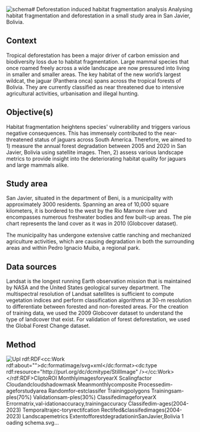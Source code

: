 ![schema](https://github.com/sinojsingam/habitat_fragmentation/assets/78551577/eb0531bb-c110-4cbc-a04c-9f1e1ff73af0)# Deforestation induced habitat fragmentation analysis
Analysing habitat fragmentation and deforestation in a small study area in San Javier, Bolivia.

## Context
Tropical deforestation has been a major driver of carbon emission and biodiversity loss due to habitat fragmentation. Large mammal species that once roamed freely across a wide landscape are now pressured into living in smaller and smaller areas. The key habitat of the new world’s largest wildcat, the jaguar (Panthera onca) spans across the tropical forests of Bolivia. They are currently classified as near threatened due to intensive agricultural activities, urbanisation and illegal hunting.
## Objective(s)
Habitat fragmentation heightens species' vulnerability and triggers various negative consequences. This has immensely contributed to the near-threatened status of jaguars across South America.
Therefore, we aimed to 1) measure the annual forest degradation between 2005 and 2020 in San Javier, Bolivia using satellite images. Then, 2) assess various landscape metrics to provide insight into the deteriorating habitat quality for jaguars and large mammals alike.
## Study area
San Javier, situated in the department of Beni, is a municipality with approximately 3000 residents. Spanning an area of 10,000 square kilometers, it is bordered to the west by the Rio Mamore river and encompasses numerous freshwater bodies and few built-up areas. The pie chart represents the land cover as it was in 2010 (Globcover dataset).

The municipality has undergone extensive cattle ranching and mechanized agriculture activities, which are causing degradation in both the surrounding areas and within Pedro Ignacio Muiba, a regional park.
## Data sources
Landsat is the longest running Earth observation mission that is maintained by NASA and the United States geological survey department. The multispectral resolution of Landsat satellites is sufficient to compute vegetation indices and perform classification algorithms at 30-m resolution to differentiate between forested and non-forested areas. For the creation of training data, we used the 2009 Globcover dataset to understand the type of landcover that exist. For validation of forest deforestation, we used the Global Forest Change dataset.
## Method
![Upl<?xml version="1.0" encoding="UTF-8" standalone="no"?>
<svg
   xmlns:dc="http://purl.org/dc/elements/1.1/"
   xmlns:cc="http://creativecommons.org/ns#"
   xmlns:rdf="http://www.w3.org/1999/02/22-rdf-syntax-ns#"
   xmlns:svg="http://www.w3.org/2000/svg"
   xmlns="http://www.w3.org/2000/svg"
   viewBox="0 0 816 1056"
   height="1056"
   width="816"
   xml:space="preserve"
   id="svg2"
   version="1.1"><metadata
     id="metadata8"><rdf:RDF><cc:Work
         rdf:about=""><dc:format>image/svg+xml</dc:format><dc:type
           rdf:resource="http://purl.org/dc/dcmitype/StillImage" /></cc:Work></rdf:RDF></metadata><defs
     id="defs6" /><g
     transform="matrix(1.3333333,0,0,-1.3333333,0,1056)"
     id="g10"><g
       transform="translate(-1513.122,652.826)"
       id="g12"><g
         id="g14"><g
           id="g16"><g
             id="g18"><g
               id="g20"><path
                 id="path22"
                 style="fill:#ffd9b3;fill-opacity:1;fill-rule:nonzero;stroke:#000000;stroke-width:0.3985;stroke-linecap:butt;stroke-linejoin:miter;stroke-miterlimit:10;stroke-dasharray:none;stroke-opacity:1"
                 d="m 1825.0495,-14.17339 h 91.6815 V 14.1734 h -91.6815 z" /></g><g
               transform="translate(1828.346,-2.491)"
               id="g24"><g
                 id="g26"><g
                   transform="translate(-315.224,-650.335)"
                   id="g28"><text
                     id="text32"
                     style="font-variant:normal;font-weight:normal;font-size:9.96259975px;font-family:CMR10;-inkscape-font-specification:CMR10;writing-mode:lr-tb;fill:#000000;fill-opacity:1;fill-rule:nonzero;stroke:none"
                     transform="matrix(1,0,0,-1,331.661,650.335)"><tspan
                       id="tspan30"
                       y="0"
                       x="0 7.1949897 9.9625998 12.73021 21.582977 25.457432 33.766239 40.820759 48.569668">CliptoROI</tspan></text>
<g
                     transform="translate(315.224,650.335)"
                     id="g34" /></g></g><g
                 transform="translate(-1828.346,2.491)"
                 id="g36" /></g></g><g
             id="g38"><g
               id="g40"><path
                 id="path42"
                 style="fill:#ffb3b3;fill-opacity:1;fill-rule:nonzero;stroke:#000000;stroke-width:0.3985;stroke-linecap:butt;stroke-linejoin:miter;stroke-miterlimit:10;stroke-dasharray:none;stroke-opacity:1"
                 d="m 1931.1714,-42.52023 h -120.5623 c -2.201,0 -3.9851,-1.78417 -3.9851,-3.98511 v -20.37657 c 0,-2.20095 1.7841,-3.98511 3.9851,-3.98511 h 120.5623 c 2.201,0 3.9851,1.78416 3.9851,3.98511 v 20.37657 c 0,2.20094 -1.7841,3.98511 -3.9851,3.98511 z" /></g><g
               transform="translate(1809.921,-56.693)"
               id="g44"><g
                 id="g46" /><g
                 transform="translate(-1809.921,56.693)"
                 id="g48" /></g></g><g
             id="g50"><g
               id="g52"><path
                 id="path54"
                 style="fill:#ffb3b3;fill-opacity:1;fill-rule:nonzero;stroke:#000000;stroke-width:0.3985;stroke-linecap:butt;stroke-linejoin:miter;stroke-miterlimit:10;stroke-dasharray:none;stroke-opacity:1"
                 d="m 1934.0063,-45.35509 h -120.5624 c -2.2009,0 -3.9851,-1.78416 -3.9851,-3.98511 v -20.37657 c 0,-2.20094 1.7842,-3.9851 3.9851,-3.9851 h 120.5624 c 2.2009,0 3.9851,1.78416 3.9851,3.9851 v 20.37657 c 0,2.20095 -1.7842,3.98511 -3.9851,3.98511 z" /></g><g
               transform="translate(1812.756,-59.528)"
               id="g56"><g
                 id="g58" /><g
                 transform="translate(-1812.756,59.528)"
                 id="g60" /></g></g><g
             id="g62"><g
               id="g64"><path
                 id="path66"
                 style="fill:#ffb3b3;fill-opacity:1;fill-rule:nonzero;stroke:#000000;stroke-width:0.3985;stroke-linecap:butt;stroke-linejoin:miter;stroke-miterlimit:10;stroke-dasharray:none;stroke-opacity:1"
                 d="m 1936.8407,-48.1895 h -120.5623 c -2.201,0 -3.9852,-1.78416 -3.9852,-3.9851 v -20.3766 c 0,-2.20094 1.7842,-3.9851 3.9852,-3.9851 h 120.5623 c 2.2009,0 3.9851,1.78416 3.9851,3.9851 v 20.3766 c 0,2.20094 -1.7842,3.9851 -3.9851,3.9851 z" /></g><g
               transform="translate(1815.59,-62.363)"
               id="g68"><g
                 id="g70" /><g
                 transform="translate(-1815.59,62.363)"
                 id="g72" /></g></g><g
             id="g74"><g
               id="g76"><path
                 id="path78"
                 style="fill:#ffb3b3;fill-opacity:1;fill-rule:nonzero;stroke:#000000;stroke-width:0.3985;stroke-linecap:butt;stroke-linejoin:miter;stroke-miterlimit:10;stroke-dasharray:none;stroke-opacity:1"
                 d="m 1939.6755,-51.02435 h -120.5623 c -2.2009,0 -3.9851,-1.78417 -3.9851,-3.98511 v -20.37659 c 0,-2.20094 1.7842,-3.9851 3.9851,-3.9851 h 120.5623 c 2.201,0 3.9851,1.78416 3.9851,3.9851 v 20.37659 c 0,2.20094 -1.7841,3.98511 -3.9851,3.98511 z" /></g><g
               transform="translate(1818.425,-67.688)"
               id="g80"><g
                 id="g82"><g
                   transform="translate(-305.303,-585.138)"
                   id="g84"><text
                     id="text88"
                     style="font-variant:normal;font-weight:normal;font-size:9.96259975px;font-family:CMR10;-inkscape-font-specification:CMR10;writing-mode:lr-tb;fill:#000000;fill-opacity:1;fill-rule:nonzero;stroke:none"
                     transform="matrix(1,0,0,-1,307.662,585.138)"><tspan
                       id="tspan86"
                       y="0"
                       x="0 9.1327152 14.114016 19.370283 23.244738 28.779959 31.547569 40.123375 42.890987 51.192822 56.174122 61.155418 65.582802 72.839554 75.884125 80.865425 88.085327 93.064629 97.492012 102.47331 109.70317">MonthlyimagesforyearX</tspan></text>
<g
                     transform="translate(305.303,585.138)"
                     id="g90" /></g></g><g
                 transform="translate(-1818.425,67.688)"
                 id="g92" /></g></g><g
             id="g94"><g
               id="g96"><path
                 id="path98"
                 style="fill:#ffd9b3;fill-opacity:1;fill-rule:nonzero;stroke:#000000;stroke-width:0.3985;stroke-linecap:butt;stroke-linejoin:miter;stroke-miterlimit:10;stroke-dasharray:none;stroke-opacity:1"
                 d="m 1694.6539,-70.86702 h 91.6816 v 28.34679 h -91.6816 z" /></g><g
               transform="translate(1697.952,-59.184)"
               id="g100"><g
                 id="g102"><g
                   transform="translate(-184.83,-593.642)"
                   id="g104"><text
                     id="text108"
                     style="font-variant:normal;font-weight:normal;font-size:9.96259975px;font-family:CMR10;-inkscape-font-specification:CMR10;writing-mode:lr-tb;fill:#000000;fill-opacity:1;fill-rule:nonzero;stroke:none"
                     transform="matrix(1,0,0,-1,197.587,593.642)"><tspan
                       id="tspan106"
                       y="0"
                       x="0 5.5352206 9.9625998 14.9439 17.71151 20.47912 26.014341 34.313187 37.357758 42.339058 46.766438 50.640892 55.622192">Scalingfactor</tspan></text>
<g
                     transform="translate(184.83,593.642)"
                     id="g110" /></g></g><g
                 transform="translate(-1697.952,59.184)"
                 id="g112" /></g></g><g
             id="g114"><g
               id="g116"><path
                 id="path118"
                 style="fill:#ffd9b3;fill-opacity:1;fill-rule:nonzero;stroke:#000000;stroke-width:0.3985;stroke-linecap:butt;stroke-linejoin:miter;stroke-miterlimit:10;stroke-dasharray:none;stroke-opacity:1"
                 d="m 1963.9491,-79.37115 h 91.6816 v 28.34679 h -91.6816 z" /></g><g
               transform="translate(1967.244,-62.679)"
               id="g120"><g
                 id="g122"><g
                   transform="translate(-454.122,-590.147)"
                   id="g124"><text
                     id="text130"
                     style="font-variant:normal;font-weight:normal;font-size:9.96259975px;font-family:CMR10;-inkscape-font-specification:CMR10;writing-mode:lr-tb;fill:#000000;fill-opacity:1;fill-rule:nonzero;stroke:none"
                     transform="matrix(1,0,0,-1,460.666,590.147)"><tspan
                       id="tspan126"
                       y="0"
                       x="0 7.1949897 9.9625998 14.9439 20.47912 29.331886 34.313187 39.848408 48.701176 53.128551 55.896164 60.877464 66.412682">Cloudandcloud</tspan><tspan
                       id="tspan128"
                       y="11.955"
                       x="7.1389999 11.06825 16.60347 21.58477 27.119991 31.822338 42.344837 50.646671 55.627972 59.55722">shadowmask</tspan></text>
<g
                     transform="translate(454.122,590.147)"
                     id="g132" /></g></g><g
                 transform="translate(-1967.244,62.679)"
                 id="g134" /></g></g><g
             id="g136"><g
               id="g138"><path
                 id="path140"
                 style="fill:#ffd9b3;fill-opacity:1;fill-rule:nonzero;stroke:#000000;stroke-width:0.3985;stroke-linecap:butt;stroke-linejoin:miter;stroke-miterlimit:10;stroke-dasharray:none;stroke-opacity:1"
                 d="m 1833.5536,-136.06479 h 91.6816 v 28.34679 h -91.6816 z" /></g><g
               transform="translate(1836.85,-118.403)"
               id="g142"><g
                 id="g144"><g
                   transform="translate(-323.728,-534.423)"
                   id="g146"><text
                     id="text152"
                     style="font-variant:normal;font-weight:normal;font-size:9.96259975px;font-family:CMR10;-inkscape-font-specification:CMR10;writing-mode:lr-tb;fill:#000000;fill-opacity:1;fill-rule:nonzero;stroke:none"
                     transform="matrix(1,0,0,-1,334.561,534.423)"><tspan
                       id="tspan148"
                       y="0"
                       x="0 9.1327152 13.560095 18.541395 27.394161 35.695995 40.677296 45.943527 49.817982 55.343239 58.110851">Meanmonthly</tspan><tspan
                       id="tspan150"
                       y="11.955"
                       x="9.9350004 14.362379 19.343679 27.645514 33.459686 38.440987 42.370235 45.137848 49.012302">composite</tspan></text>
<g
                     transform="translate(323.728,534.423)"
                     id="g154" /></g></g><g
                 transform="translate(-1836.85,118.403)"
                 id="g156" /></g></g><g
             id="g158"><g
               id="g160"><path
                 id="path162"
                 style="fill:#ffb3b3;fill-opacity:1;fill-rule:nonzero;stroke:#000000;stroke-width:0.3985;stroke-linecap:butt;stroke-linejoin:miter;stroke-miterlimit:10;stroke-dasharray:none;stroke-opacity:1"
                 d="m 1939.6755,-164.41162 h -120.5623 c -2.2009,0 -3.9851,-1.78417 -3.9851,-3.98511 v -20.37659 c 0,-2.20094 1.7842,-3.9851 3.9851,-3.9851 h 120.5623 c 2.201,0 3.9851,1.78416 3.9851,3.9851 v 20.37659 c 0,2.20094 -1.7841,3.98511 -3.9851,3.98511 z" /></g><g
               transform="translate(1818.425,-175.096)"
               id="g164"><g
                 id="g166"><g
                   transform="translate(-305.303,-477.73)"
                   id="g168"><text
                     id="text174"
                     style="font-variant:normal;font-weight:normal;font-size:9.96259975px;font-family:CMR10;-inkscape-font-specification:CMR10;writing-mode:lr-tb;fill:#000000;fill-opacity:1;fill-rule:nonzero;stroke:none"
                     transform="matrix(1,0,0,-1,336.083,477.73)"><tspan
                       id="tspan170"
                       y="0"
                       x="0 6.7805457 10.682896 15.943149 20.370527 24.797907 28.727158 32.656406 37.083786 45.936554 48.704163 57.005997">Processedim-</tspan><tspan
                       id="tspan172"
                       y="11.955"
                       x="-9.1870003 -4.2056999 0.77560002 8.520525 11.565096 16.546396 23.776255 27.705503 31.57996 37.115181 42.650402 51.226208 56.207508 60.109856 64.537239">ageforstudyarea</tspan></text>
<g
                     transform="translate(305.303,477.73)"
                     id="g176" /></g></g><g
                 transform="translate(-1818.425,175.096)"
                 id="g178" /></g></g><g
             id="g180"><g
               id="g182"><path
                 id="path184"
                 style="fill:#ffd9b3;fill-opacity:1;fill-rule:nonzero;stroke:#000000;stroke-width:0.3985;stroke-linecap:butt;stroke-linejoin:miter;stroke-miterlimit:10;stroke-dasharray:none;stroke-opacity:1"
                 d="m 1833.5536,-249.45206 h 91.6816 v 28.34679 h -91.6816 z" /></g><g
               transform="translate(1836.85,-232.758)"
               id="g186"><g
                 id="g188"><g
                   transform="translate(-323.728,-420.068)"
                   id="g190"><text
                     id="text196"
                     style="font-variant:normal;font-weight:normal;font-size:9.96259975px;font-family:CMR10;-inkscape-font-specification:CMR10;writing-mode:lr-tb;fill:#000000;fill-opacity:1;fill-rule:nonzero;stroke:none"
                     transform="matrix(1,0,0,-1,338.629,420.068)"><tspan
                       id="tspan192"
                       y="0"
                       x="0 7.3334699 12.31477 17.849991 23.38521 28.36651 39.985893 43.03046 48.011761 51.914112">Randomfor-</tspan><tspan
                       id="tspan194"
                       y="11.955"
                       x="1.508 5.9353795 9.8646288 17.056629 21.484009 24.251619 29.23292 33.16217 37.101379 39.868992 45.394249 49.831593">estclassifer</tspan></text>
<g
                     transform="translate(323.728,420.068)"
                     id="g198" /></g></g><g
                 transform="translate(-1836.85,232.758)"
                 id="g200" /></g></g><g
             id="g202"><g
               id="g204"><path
                 id="path206"
                 style="fill:#ffd9b3;fill-opacity:1;fill-rule:nonzero;stroke:#000000;stroke-width:0.3985;stroke-linecap:butt;stroke-linejoin:miter;stroke-miterlimit:10;stroke-dasharray:none;stroke-opacity:1"
                 d="m 1983.7918,-192.75842 h 91.6816 v 28.34679 h -91.6816 z" /></g><g
               transform="translate(1987.086,-181.074)"
               id="g208"><g
                 id="g210"><g
                   transform="translate(-473.964,-471.752)"
                   id="g212"><text
                     id="text216"
                     style="font-variant:normal;font-weight:normal;font-size:9.96259975px;font-family:CMR10;-inkscape-font-specification:CMR10;writing-mode:lr-tb;fill:#000000;fill-opacity:1;fill-rule:nonzero;stroke:none"
                     transform="matrix(1,0,0,-1,477.284,471.752)"><tspan
                       id="tspan214"
                       y="0"
                       x="0 6.368094 10.270444 15.251744 18.019354 23.554575 26.322186 31.857407 40.15625 45.970425 50.951725 53.719334 58.977596 63.958897 68.940193 74.475418">Trainingpolygons</tspan></text>
<g
                     transform="translate(473.964,471.752)"
                     id="g218" /></g></g><g
                 transform="translate(-1987.086,181.074)"
                 id="g220" /></g></g><g
             id="g222"><g
               id="g224"><path
                 id="path226"
                 style="fill:#ffd9b3;fill-opacity:1;fill-rule:nonzero;stroke:#000000;stroke-width:0.3985;stroke-linecap:butt;stroke-linejoin:miter;stroke-miterlimit:10;stroke-dasharray:none;stroke-opacity:1"
                 d="m 1955.445,-249.45206 h 91.6816 v 28.34679 h -91.6816 z" /></g><g
               transform="translate(1958.74,-231.457)"
               id="g228"><g
                 id="g230"><g
                   transform="translate(-445.618,-421.369)"
                   id="g232"><text
                     id="text238"
                     style="font-variant:normal;font-weight:normal;font-size:9.96259975px;font-family:CMR10;-inkscape-font-specification:CMR10;writing-mode:lr-tb;fill:#000000;fill-opacity:1;fill-rule:nonzero;stroke:none"
                     transform="matrix(1,0,0,-1,457.793,421.369)"><tspan
                       id="tspan234"
                       y="0"
                       x="0 6.368094 10.270444 15.251744 18.019354 23.554575 26.322186 31.857407 40.15625 44.085503 49.066803 57.368637">Trainingsam-</tspan><tspan
                       id="tspan236"
                       y="11.955"
                       x="7.348 12.883221 15.650831 20.078211 27.325005 31.199461 36.180759 41.16206 49.463894">ples(70%)</tspan></text>
<g
                     transform="translate(445.618,421.369)"
                     id="g240" /></g></g><g
                 transform="translate(-1958.74,231.457)"
                 id="g242" /></g></g><g
             id="g244"><g
               id="g246"><path
                 id="path248"
                 style="fill:#ffd9b3;fill-opacity:1;fill-rule:nonzero;stroke:#000000;stroke-width:0.3985;stroke-linecap:butt;stroke-linejoin:miter;stroke-miterlimit:10;stroke-dasharray:none;stroke-opacity:1"
                 d="m 1955.445,-306.14569 h 91.6816 v 28.34679 h -91.6816 z" /></g><g
               transform="translate(1958.74,-288.205)"
               id="g250"><g
                 id="g252"><g
                   transform="translate(-445.618,-364.621)"
                   id="g254"><text
                     id="text260"
                     style="font-variant:normal;font-weight:normal;font-size:9.96259975px;font-family:CMR10;-inkscape-font-specification:CMR10;writing-mode:lr-tb;fill:#000000;fill-opacity:1;fill-rule:nonzero;stroke:none"
                     transform="matrix(1,0,0,-1,453.794,364.621)"><tspan
                       id="tspan256"
                       y="0"
                       x="0 6.6450543 11.626354 14.393965 17.161575 22.696795 27.678095 31.552551 34.32016 39.30146 48.154228 52.083477 57.064777 65.366608">Validationsam-</tspan><tspan
                       id="tspan258"
                       y="11.955"
                       x="11.347 16.882221 19.649832 24.077209 31.324005 35.19846 40.17976 45.16106 53.462894">ples(30%)</tspan></text>
<g
                     transform="translate(445.618,364.621)"
                     id="g262" /></g></g><g
                 transform="translate(-1958.74,288.205)"
                 id="g264" /></g></g><g
             id="g266"><g
               id="g268"><path
                 id="path270"
                 style="fill:#ffb3b3;fill-opacity:1;fill-rule:nonzero;stroke:#000000;stroke-width:0.3985;stroke-linecap:butt;stroke-linejoin:miter;stroke-miterlimit:10;stroke-dasharray:none;stroke-opacity:1"
                 d="m 1939.6755,-277.79889 h -120.5623 c -2.2009,0 -3.9851,-1.78416 -3.9851,-3.98511 v -20.37658 c 0,-2.20095 1.7842,-3.98511 3.9851,-3.98511 h 120.5623 c 2.201,0 3.9851,1.78416 3.9851,3.98511 v 20.37658 c 0,2.20095 -1.7841,3.98511 -3.9851,3.98511 z" /></g><g
               transform="translate(1818.425,-294.46)"
               id="g272"><g
                 id="g274"><g
                   transform="translate(-305.303,-358.366)"
                   id="g276"><text
                     id="text280"
                     style="font-variant:normal;font-weight:normal;font-size:9.96259975px;font-family:CMR10;-inkscape-font-specification:CMR10;writing-mode:lr-tb;fill:#000000;fill-opacity:1;fill-rule:nonzero;stroke:none"
                     transform="matrix(1,0,0,-1,307.496,358.366)"><tspan
                       id="tspan278"
                       y="0"
                       x="0 7.1949897 9.9625998 14.9439 18.87315 22.802399 25.570009 31.10523 35.532608 44.385376 47.152985 55.454819 60.436119 65.417419 73.17231 76.216881 81.198181 88.418076 93.397385 97.82476 102.80606 110.03592">ClassifedimageforyearX</tspan></text>
<g
                     transform="translate(305.303,358.366)"
                     id="g282" /></g></g><g
                 transform="translate(-1818.425,294.46)"
                 id="g284" /></g></g><g
             id="g286"><g
               id="g288"><path
                 id="path290"
                 style="fill:#b3b3ff;fill-opacity:1;fill-rule:nonzero;stroke:#000000;stroke-width:0.3985;stroke-linecap:butt;stroke-linejoin:miter;stroke-miterlimit:10;stroke-dasharray:none;stroke-opacity:1"
                 d="m 1941.1031,-368.36969 14.3419,39.40753 h 106.0234 l -14.3418,-39.40753 z" /></g><g
               transform="translate(1958.74,-339.197)"
               id="g292"><g
                 id="g294"><g
                   transform="translate(-445.618,-313.629)"
                   id="g296"><text
                     id="text304"
                     style="font-variant:normal;font-weight:normal;font-size:9.96259975px;font-family:CMR10;-inkscape-font-specification:CMR10;writing-mode:lr-tb;fill:#000000;fill-opacity:1;fill-rule:nonzero;stroke:none"
                     transform="matrix(1,0,0,-1,449.27,313.629)"><tspan
                       id="tspan298"
                       y="0"
                       x="0 6.7805457 10.682896 14.585246 19.566545 26.786442 35.088276 40.069576 43.944031 47.846382 50.613995 55.872253 61.957409 66.667725 71.649025 74.416634">Errormatrix,val-</tspan><tspan
                       id="tspan300"
                       y="11.955"
                       x="2.0469999 4.8146105 10.349831 15.331131 19.205585 21.973196 26.954496 35.807262 40.788563 45.215942 49.643322 55.178543 59.080891 64.062195 68.489571 72.920937">idationaccuracy,</tspan><tspan
                       id="tspan302"
                       y="23.910999"
                       x="1.0650001 4.939455 8.8418055 13.823106 16.590715 22.125937 24.893547 30.428768 38.727612 43.708912 48.136292 52.563671 58.098892 62.001244 66.982544 71.40992">trainingaccuracy</tspan></text>
<g
                     transform="translate(445.618,313.629)"
                     id="g306" /></g></g><g
                 transform="translate(-1958.74,339.197)"
                 id="g308" /></g></g><g
             id="g310"><g
               id="g312"><path
                 id="path314"
                 style="fill:#ffb3b3;fill-opacity:1;fill-rule:nonzero;stroke:#000000;stroke-width:0.3985;stroke-linecap:butt;stroke-linejoin:miter;stroke-miterlimit:10;stroke-dasharray:none;stroke-opacity:1"
                 d="m 1786.6029,-379.84761 h -120.5624 c -2.2009,0 -3.9851,-1.78416 -3.9851,-3.98511 v -20.37658 c 0,-2.20095 1.7842,-3.98511 3.9851,-3.98511 h 120.5624 c 2.2009,0 3.9851,1.78416 3.9851,3.98511 v 20.37658 c 0,2.20095 -1.7842,3.98511 -3.9851,3.98511 z" /></g><g
               transform="translate(1665.354,-394.016)"
               id="g316"><g
                 id="g318" /><g
                 transform="translate(-1665.354,394.016)"
                 id="g320" /></g></g><g
             id="g322"><g
               id="g324"><path
                 id="path326"
                 style="fill:#ffb3b3;fill-opacity:1;fill-rule:nonzero;stroke:#000000;stroke-width:0.3985;stroke-linecap:butt;stroke-linejoin:miter;stroke-miterlimit:10;stroke-dasharray:none;stroke-opacity:1"
                 d="M 1789.4373,-382.68202 H 1668.875 c -2.201,0 -3.9851,-1.78417 -3.9851,-3.98511 v -20.37659 c 0,-2.20094 1.7841,-3.9851 3.9851,-3.9851 h 120.5623 c 2.2009,0 3.9851,1.78416 3.9851,3.9851 v 20.37659 c 0,2.20094 -1.7842,3.98511 -3.9851,3.98511 z" /></g><g
               transform="translate(1668.189,-396.851)"
               id="g328"><g
                 id="g330" /><g
                 transform="translate(-1668.189,396.851)"
                 id="g332" /></g></g><g
             id="g334"><g
               id="g336"><path
                 id="path338"
                 style="fill:#ffb3b3;fill-opacity:1;fill-rule:nonzero;stroke:#000000;stroke-width:0.3985;stroke-linecap:butt;stroke-linejoin:miter;stroke-miterlimit:10;stroke-dasharray:none;stroke-opacity:1"
                 d="m 1792.2722,-385.51689 h -120.5624 c -2.2009,0 -3.9851,-1.78417 -3.9851,-3.98511 v -20.37657 c 0,-2.20094 1.7842,-3.98511 3.9851,-3.98511 h 120.5624 c 2.2009,0 3.9851,1.78417 3.9851,3.98511 v 20.37657 c 0,2.20094 -1.7842,3.98511 -3.9851,3.98511 z" /></g><g
               transform="translate(1671.023,-399.686)"
               id="g340"><g
                 id="g342" /><g
                 transform="translate(-1671.023,399.686)"
                 id="g344" /></g></g><g
             id="g346"><g
               id="g348"><path
                 id="path350"
                 style="fill:#ffb3b3;fill-opacity:1;fill-rule:nonzero;stroke:#000000;stroke-width:0.3985;stroke-linecap:butt;stroke-linejoin:miter;stroke-miterlimit:10;stroke-dasharray:none;stroke-opacity:1"
                 d="m 1795.1066,-388.35132 h -120.5623 c -2.201,0 -3.9852,-1.78416 -3.9852,-3.98511 V -412.713 c 0,-2.20094 1.7842,-3.9851 3.9852,-3.9851 h 120.5623 c 2.2009,0 3.9851,1.78416 3.9851,3.9851 v 20.37657 c 0,2.20095 -1.7842,3.98511 -3.9851,3.98511 z" /></g><g
               transform="translate(1673.858,-398.756)"
               id="g352"><g
                 id="g354"><g
                   transform="translate(-160.736,-254.07)"
                   id="g356"><text
                     id="text362"
                     style="font-variant:normal;font-weight:normal;font-size:9.96259975px;font-family:CMR10;-inkscape-font-specification:CMR10;writing-mode:lr-tb;fill:#000000;fill-opacity:1;fill-rule:nonzero;stroke:none"
                     transform="matrix(1,0,0,-1,192.291,254.07)"><tspan
                       id="tspan358"
                       y="0"
                       x="0 7.1949897 9.9625998 14.9439 18.87315 22.802399 25.570009 31.10523 35.532608 44.385376 47.152985 55.454819">Classifedim-</tspan><tspan
                       id="tspan360"
                       y="11.955"
                       x="-6.8909998 -1.9097 3.0716 7.4989796 14.745774 18.62023 23.60153 28.58283 33.564129 38.545429 41.865963 46.847263 51.828564 56.809864 61.791164">ages(2004-2023)</tspan></text>
<g
                     transform="translate(160.736,254.07)"
                     id="g364" /></g></g><g
                 transform="translate(-1673.858,398.756)"
                 id="g366" /></g></g><g
             id="g368"><g
               id="g370"><path
                 id="path372"
                 style="fill:#ffd9b3;fill-opacity:1;fill-rule:nonzero;stroke:#000000;stroke-width:0.3985;stroke-linecap:butt;stroke-linejoin:miter;stroke-miterlimit:10;stroke-dasharray:none;stroke-opacity:1"
                 d="m 1816.5453,-416.6981 h 91.6816 v 28.34679 h -91.6816 z" /></g><g
               transform="translate(1819.842,-399.033)"
               id="g374"><g
                 id="g376"><g
                   transform="translate(-306.72,-253.793)"
                   id="g378"><text
                     id="text384"
                     style="font-variant:normal;font-weight:normal;font-size:9.96259975px;font-family:CMR10;-inkscape-font-specification:CMR10;writing-mode:lr-tb;fill:#000000;fill-opacity:1;fill-rule:nonzero;stroke:none"
                     transform="matrix(1,0,0,-1,312.544,253.793)"><tspan
                       id="tspan380"
                       y="0"
                       x="0 6.368094 10.795473 19.097307 24.911482 29.892782 33.785168 38.776432 44.861588 48.736042 52.638393 58.167637 61.212208 65.639587 70.066963">Temporaltrajec-</tspan><tspan
                       id="tspan382"
                       y="11.955"
                       x="0.27700001 4.1514549 9.1327553 13.035106 21.610912 25.513262 29.940641 34.368019 38.242477 41.010086 46.545307 50.972687 55.953987 59.828442 62.59605 67.577354">toryrectifcation</tspan></text>
<g
                     transform="translate(306.72,253.793)"
                     id="g386" /></g></g><g
                 transform="translate(-1819.842,399.033)"
                 id="g388" /></g></g><g
             id="g390"><g
               id="g392"><path
                 id="path394"
                 style="fill:#ffb3b3;fill-opacity:1;fill-rule:nonzero;stroke:#000000;stroke-width:0.3985;stroke-linecap:butt;stroke-linejoin:miter;stroke-miterlimit:10;stroke-dasharray:none;stroke-opacity:1"
                 d="m 2047.3931,-385.51646 h -120.5623 c -2.201,0 -3.9851,-1.78417 -3.9851,-3.98511 v -20.37657 c 0,-2.20095 1.7841,-3.98511 3.9851,-3.98511 h 120.5623 c 2.2009,0 3.9851,1.78416 3.9851,3.98511 v 20.37657 c 0,2.20094 -1.7842,3.98511 -3.9851,3.98511 z" /></g><g
               transform="translate(1926.141,-399.685)"
               id="g396"><g
                 id="g398" /><g
                 transform="translate(-1926.141,399.685)"
                 id="g400" /></g></g><g
             id="g402"><g
               id="g404"><path
                 id="path406"
                 style="fill:#ffb3b3;fill-opacity:1;fill-rule:nonzero;stroke:#000000;stroke-width:0.3985;stroke-linecap:butt;stroke-linejoin:miter;stroke-miterlimit:10;stroke-dasharray:none;stroke-opacity:1"
                 d="m 2050.2279,-388.35132 h -120.5623 c -2.2009,0 -3.9851,-1.78416 -3.9851,-3.98511 V -412.713 c 0,-2.20094 1.7842,-3.9851 3.9851,-3.9851 h 120.5623 c 2.201,0 3.9851,1.78416 3.9851,3.9851 v 20.37657 c 0,2.20095 -1.7841,3.98511 -3.9851,3.98511 z" /></g><g
               transform="translate(1928.976,-402.52)"
               id="g408"><g
                 id="g410" /><g
                 transform="translate(-1928.976,402.52)"
                 id="g412" /></g></g><g
             id="g414"><g
               id="g416"><path
                 id="path418"
                 style="fill:#ffb3b3;fill-opacity:1;fill-rule:nonzero;stroke:#000000;stroke-width:0.3985;stroke-linecap:butt;stroke-linejoin:miter;stroke-miterlimit:10;stroke-dasharray:none;stroke-opacity:1"
                 d="m 2053.0628,-391.18616 h -120.5623 c -2.201,0 -3.9851,-1.78416 -3.9851,-3.9851 v -20.37659 c 0,-2.20095 1.7841,-3.98511 3.9851,-3.98511 h 120.5623 c 2.2009,0 3.9851,1.78416 3.9851,3.98511 v 20.37659 c 0,2.20094 -1.7842,3.9851 -3.9851,3.9851 z" /></g><g
               transform="translate(1931.811,-405.355)"
               id="g420"><g
                 id="g422" /><g
                 transform="translate(-1931.811,405.355)"
                 id="g424" /></g></g><g
             id="g426"><g
               id="g428"><path
                 id="path430"
                 style="fill:#ffb3b3;fill-opacity:1;fill-rule:nonzero;stroke:#000000;stroke-width:0.3985;stroke-linecap:butt;stroke-linejoin:miter;stroke-miterlimit:10;stroke-dasharray:none;stroke-opacity:1"
                 d="m 2055.8972,-394.02058 h -120.5623 c -2.201,0 -3.9851,-1.78417 -3.9851,-3.98511 v -20.37659 c 0,-2.20094 1.7841,-3.98511 3.9851,-3.98511 h 120.5623 c 2.201,0 3.9851,1.78417 3.9851,3.98511 v 20.37659 c 0,2.20094 -1.7841,3.98511 -3.9851,3.98511 z" /></g><g
               transform="translate(1934.645,-404.425)"
               id="g432"><g
                 id="g434"><g
                   transform="translate(-421.523,-248.401)"
                   id="g436"><text
                     id="text442"
                     style="font-variant:normal;font-weight:normal;font-size:9.96259975px;font-family:CMR10;-inkscape-font-specification:CMR10;writing-mode:lr-tb;fill:#000000;fill-opacity:1;fill-rule:nonzero;stroke:none"
                     transform="matrix(1,0,0,-1,436.958,248.401)"><tspan
                       id="tspan438"
                       y="0"
                       x="0 7.3334699 11.760849 16.188229 20.062683 22.830294 28.365515 32.792892 41.64566 52.72208 57.14946 59.917068 64.898369 68.827621 72.756866 75.524475 81.0597 85.487076">Rectifed&amp;classifed</tspan><tspan
                       id="tspan440"
                       y="11.956"
                       x="3.6949999 6.4626102 14.764445 19.745745 24.727045 29.154425 36.401218 40.275673 45.256973 50.238274 55.219574 60.200874 63.521408 68.502708 73.484009 78.465309 83.446609">images(2004-2023)</tspan></text>
<g
                     transform="translate(421.523,248.401)"
                     id="g444" /></g></g><g
                 transform="translate(-1934.645,404.425)"
                 id="g446" /></g></g><g
             id="g448"><g
               id="g450"><path
                 id="path452"
                 style="fill:#ffd9b3;fill-opacity:1;fill-rule:nonzero;stroke:#000000;stroke-width:0.3985;stroke-linecap:butt;stroke-linejoin:miter;stroke-miterlimit:10;stroke-dasharray:none;stroke-opacity:1"
                 d="m 1949.7753,-479.06102 h 91.6815 v 28.34679 h -91.6815 z" /></g><g
               transform="translate(1953.07,-467.373)"
               id="g454"><g
                 id="g456"><g
                   transform="translate(-439.948,-185.453)"
                   id="g458"><text
                     id="text462"
                     style="font-variant:normal;font-weight:normal;font-size:9.96259975px;font-family:CMR10;-inkscape-font-specification:CMR10;writing-mode:lr-tb;fill:#000000;fill-opacity:1;fill-rule:nonzero;stroke:none"
                     transform="matrix(1,0,0,-1,442.064,185.453)"><tspan
                       id="tspan460"
                       y="0"
                       x="0 6.226625 11.207925 16.743145 22.278366 26.207615 30.634995 35.616295 41.43047 49.175392 57.47723 61.904606 65.77906 69.681412 72.44902 76.876404">Landscapemetrics</tspan></text>
<g
                     transform="translate(439.948,185.453)"
                     id="g464" /></g></g><g
                 transform="translate(-1953.07,467.373)"
                 id="g466" /></g></g><g
             id="g468"><g
               id="g470"><path
                 id="path472"
                 style="fill:#b3b3ff;fill-opacity:1;fill-rule:nonzero;stroke:#000000;stroke-width:0.3985;stroke-linecap:butt;stroke-linejoin:miter;stroke-miterlimit:10;stroke-dasharray:none;stroke-opacity:1"
                 d="m 1793.6993,-484.59138 14.3419,39.40753 h 106.0234 l -14.3418,-39.40753 z" /></g><g
               transform="translate(1811.338,-455.417)"
               id="g474"><g
                 id="g476"><g
                   transform="translate(-298.216,-197.409)"
                   id="g478"><text
                     id="text486"
                     style="font-variant:normal;font-weight:normal;font-size:9.96259975px;font-family:CMR10;-inkscape-font-specification:CMR10;writing-mode:lr-tb;fill:#000000;fill-opacity:1;fill-rule:nonzero;stroke:none"
                     transform="matrix(1,0,0,-1,306.586,197.409)"><tspan
                       id="tspan480"
                       y="0"
                       x="0 6.7805457 12.038806 15.913261 20.340641 25.596909 32.78891 37.77021 44.142288 47.186859 52.168159 56.070511 60.497887 64.427139">Extentofforest</tspan><tspan
                       id="tspan482"
                       y="11.956"
                       x="-7.098 -1.5627794 2.8645999 7.8459001 11.74825 16.729551 22.264771 27.246071 31.120525 33.888138 38.869438 47.722202 50.489815 59.342579 64.8778 69.8591">degradationinSan</tspan><tspan
                       id="tspan484"
                       y="23.910999"
                       x="2.7260001 7.8457804 12.548127 17.806387 20.573997 25.001377 28.903728 34.988884 42.055355 47.036655 49.794304 52.561913 57.820175 60.587784">Javier,Bolivia</tspan></text>
<g
                     transform="translate(298.216,197.409)"
                     id="g488" /></g></g><g
                 transform="translate(-1811.338,455.417)"
                 id="g490" /></g></g><g
             id="g492"><path
               id="path494"
               style="fill:none;stroke:#000000;stroke-width:0.79701;stroke-linecap:butt;stroke-linejoin:miter;stroke-miterlimit:10;stroke-dasharray:none;stroke-opacity:1"
               d="m 1814.9289,-291.97229 h -88.6072 v -85.08581" /><g
               transform="rotate(-90,674.63181,-1051.6899)"
               id="g496"><g
                 id="g498"><path
                   id="path500"
                   style="fill:#000000;fill-opacity:1;fill-rule:nonzero;stroke:none"
                   d="M 2.59026,0 -1.55415,2.0722 0,0 -1.55415,-2.0722" /></g></g></g><g
             id="g502"><path
               id="path504"
               style="fill:none;stroke:#000000;stroke-width:0.79701;stroke-linecap:butt;stroke-linejoin:miter;stroke-miterlimit:10;stroke-dasharray:none;stroke-opacity:1"
               d="M 1870.8902,-14.37263 V -39.73071" /><g
               transform="rotate(-90,915.57976,-955.31047)"
               id="g506"><g
                 id="g508"><path
                   id="path510"
                   style="fill:#000000;fill-opacity:1;fill-rule:nonzero;stroke:none"
                   d="M 2.59026,0 -1.55415,2.0722 0,0 -1.55415,-2.0722" /></g></g></g><g
             id="g512"><path
               id="path514"
               style="fill:none;stroke:#000000;stroke-width:0.79701;stroke-linecap:butt;stroke-linejoin:miter;stroke-miterlimit:10;stroke-dasharray:none;stroke-opacity:1"
               d="m 1963.7499,-65.19775 h -17.2997" /><g
               transform="rotate(180,973.22508,-32.598875)"
               id="g516"><g
                 id="g518"><path
                   id="path520"
                   style="fill:#000000;fill-opacity:1;fill-rule:nonzero;stroke:none"
                   d="M 2.59026,0 -1.55415,2.0722 0,0 -1.55415,-2.0722" /></g></g></g><g
             id="g522"><path
               id="path524"
               style="fill:none;stroke:#000000;stroke-width:0.79701;stroke-linecap:butt;stroke-linejoin:miter;stroke-miterlimit:10;stroke-dasharray:none;stroke-opacity:1"
               d="m 1786.5348,-56.69363 h 17.2997" /><g
               transform="translate(1803.8345,-56.69363)"
               id="g526"><g
                 id="g528"><path
                   id="path530"
                   style="fill:#000000;fill-opacity:1;fill-rule:nonzero;stroke:none"
                   d="M 2.59026,0 -1.55415,2.0722 0,0 -1.55415,-2.0722" /></g></g></g><g
             id="g532"><path
               id="path534"
               style="fill:none;stroke:#000000;stroke-width:0.79701;stroke-linecap:butt;stroke-linejoin:miter;stroke-miterlimit:10;stroke-dasharray:none;stroke-opacity:1"
               d="m 1879.3944,-79.5704 v -25.35807" /><g
               transform="rotate(-90,887.23295,-992.16142)"
               id="g536"><g
                 id="g538"><path
                   id="path540"
                   style="fill:#000000;fill-opacity:1;fill-rule:nonzero;stroke:none"
                   d="M 2.59026,0 -1.55415,2.0722 0,0 -1.55415,-2.0722" /></g></g></g><g
             id="g542"><path
               id="path544"
               style="fill:none;stroke:#000000;stroke-width:0.79701;stroke-linecap:butt;stroke-linejoin:miter;stroke-miterlimit:10;stroke-dasharray:none;stroke-opacity:1"
               d="M 1879.3944,-136.26404 V -161.6221" /><g
               transform="rotate(-90,858.88614,-1020.5082)"
               id="g546"><g
                 id="g548"><path
                   id="path550"
                   style="fill:#000000;fill-opacity:1;fill-rule:nonzero;stroke:none"
                   d="M 2.59026,0 -1.55415,2.0722 0,0 -1.55415,-2.0722" /></g></g></g><g
             id="g552"><path
               id="path554"
               style="fill:none;stroke:#000000;stroke-width:0.79701;stroke-linecap:butt;stroke-linejoin:miter;stroke-miterlimit:10;stroke-dasharray:none;stroke-opacity:1"
               d="m 2075.6727,-192.95767 v -42.32099 h -25.7566" /><g
               transform="rotate(180,1024.9581,-117.63933)"
               id="g556"><g
                 id="g558"><path
                   id="path560"
                   style="fill:#000000;fill-opacity:1;fill-rule:nonzero;stroke:none"
                   d="M 2.59026,0 -1.55415,2.0722 0,0 -1.55415,-2.0722" /></g></g></g><g
             id="g562"><path
               id="path564"
               style="fill:none;stroke:#000000;stroke-width:0.79701;stroke-linecap:butt;stroke-linejoin:miter;stroke-miterlimit:10;stroke-dasharray:none;stroke-opacity:1"
               d="m 2075.6727,-178.58502 v -113.38727 h -25.7566" /><g
               transform="rotate(180,1024.9581,-145.98614)"
               id="g566"><g
                 id="g568"><path
                   id="path570"
                   style="fill:#000000;fill-opacity:1;fill-rule:nonzero;stroke:none"
                   d="M 2.59026,0 -1.55415,2.0722 0,0 -1.55415,-2.0722" /></g></g></g><g
             id="g572"><path
               id="path574"
               style="fill:none;stroke:#000000;stroke-width:0.79701;stroke-linecap:butt;stroke-linejoin:miter;stroke-miterlimit:10;stroke-dasharray:none;stroke-opacity:1"
               d="m 1955.2458,-235.27866 h -27.2211" /><g
               transform="rotate(180,964.01233,-117.63933)"
               id="g576"><g
                 id="g578"><path
                   id="path580"
                   style="fill:#000000;fill-opacity:1;fill-rule:nonzero;stroke:none"
                   d="M 2.59026,0 -1.55415,2.0722 0,0 -1.55415,-2.0722" /></g></g></g><g
             id="g582"><path
               id="path584"
               style="fill:none;stroke:#000000;stroke-width:0.79701;stroke-linecap:butt;stroke-linejoin:miter;stroke-miterlimit:10;stroke-dasharray:none;stroke-opacity:1"
               d="m 1955.2458,-291.97229 h -8.7956" /><g
               transform="rotate(180,973.22508,-145.98614)"
               id="g586"><g
                 id="g588"><path
                   id="path590"
                   style="fill:#000000;fill-opacity:1;fill-rule:nonzero;stroke:none"
                   d="M 2.59026,0 -1.55415,2.0722 0,0 -1.55415,-2.0722" /></g></g></g><g
             id="g592"><path
               id="path594"
               style="fill:none;stroke:#000000;stroke-width:0.79701;stroke-linecap:butt;stroke-linejoin:miter;stroke-miterlimit:10;stroke-dasharray:none;stroke-opacity:1"
               d="m 2001.288,-306.34494 v -19.82632" /><g
               transform="matrix(1.7e-4,-0.99998,0.99998,1.7e-4,2001.2914,-326.17126)"
               id="g596"><g
                 id="g598"><path
                   id="path600"
                   style="fill:#000000;fill-opacity:1;fill-rule:nonzero;stroke:none"
                   d="M 2.59026,0 -1.55415,2.0722 0,0 -1.55415,-2.0722" /></g></g></g><g
             id="g602"><path
               id="path604"
               style="fill:none;stroke:#000000;stroke-width:0.79701;stroke-linecap:butt;stroke-linejoin:miter;stroke-miterlimit:10;stroke-dasharray:none;stroke-opacity:1"
               d="m 1879.3944,-192.95767 v -25.35806" /><g
               transform="rotate(-90,830.53932,-1048.8551)"
               id="g606"><g
                 id="g608"><path
                   id="path610"
                   style="fill:#000000;fill-opacity:1;fill-rule:nonzero;stroke:none"
                   d="M 2.59026,0 -1.55415,2.0722 0,0 -1.55415,-2.0722" /></g></g></g><g
             id="g612"><path
               id="path614"
               style="fill:none;stroke:#000000;stroke-width:0.79701;stroke-linecap:butt;stroke-linejoin:miter;stroke-miterlimit:10;stroke-dasharray:none;stroke-opacity:1"
               d="m 1879.3944,-249.6513 v -25.35807" /><g
               transform="rotate(-90,802.1925,-1077.2019)"
               id="g616"><g
                 id="g618"><path
                   id="path620"
                   style="fill:#000000;fill-opacity:1;fill-rule:nonzero;stroke:none"
                   d="M 2.59026,0 -1.55415,2.0722 0,0 -1.55415,-2.0722" /></g></g></g><g
             id="g622"><path
               id="path624"
               style="fill:none;stroke:#000000;stroke-width:0.79701;stroke-linecap:butt;stroke-linejoin:miter;stroke-miterlimit:10;stroke-dasharray:none;stroke-opacity:1"
               d="m 1879.3944,-306.34494 v -42.32134 h 66.0771" /><g
               transform="translate(1945.4715,-348.66628)"
               id="g626"><g
                 id="g628"><path
                   id="path630"
                   style="fill:#000000;fill-opacity:1;fill-rule:nonzero;stroke:none"
                   d="M 2.59026,0 -1.55415,2.0722 0,0 -1.55415,-2.0722" /></g></g></g><g
             id="g632"><path
               id="path634"
               style="fill:none;stroke:#000000;stroke-width:0.79701;stroke-linecap:butt;stroke-linejoin:miter;stroke-miterlimit:10;stroke-dasharray:none;stroke-opacity:1"
               d="m 1799.2909,-402.5247 h 14.4649" /><g
               transform="translate(1813.7558,-402.5247)"
               id="g636"><g
                 id="g638"><path
                   id="path640"
                   style="fill:#000000;fill-opacity:1;fill-rule:nonzero;stroke:none"
                   d="M 2.59026,0 -1.55415,2.0722 0,0 -1.55415,-2.0722" /></g></g></g><g
             id="g642"><path
               id="path644"
               style="fill:none;stroke:#000000;stroke-width:0.79701;stroke-linecap:butt;stroke-linejoin:miter;stroke-miterlimit:10;stroke-dasharray:none;stroke-opacity:1"
               d="m 1908.4261,-401.47797 11.6308,0.26537" /><g
               transform="matrix(0.9997,0.0228,-0.0228,0.9997,1920.0569,-401.2126)"
               id="g646"><g
                 id="g648"><path
                   id="path650"
                   style="fill:#000000;fill-opacity:1;fill-rule:nonzero;stroke:none"
                   d="M 2.59026,0 -1.55415,2.0722 0,0 -1.55415,-2.0722" /></g></g></g><g
             id="g652"><path
               id="path654"
               style="fill:none;stroke:#000000;stroke-width:0.79701;stroke-linecap:butt;stroke-linejoin:miter;stroke-miterlimit:10;stroke-dasharray:none;stroke-opacity:1"
               d="M 1995.616,-422.56664 V -447.9247" /><g
               transform="rotate(-90,773.84567,-1221.7704)"
               id="g656"><g
                 id="g658"><path
                   id="path660"
                   style="fill:#000000;fill-opacity:1;fill-rule:nonzero;stroke:none"
                   d="M 2.59026,0 -1.55415,2.0722 0,0 -1.55415,-2.0722" /></g></g></g><g
             id="g662"><path
               id="path664"
               style="fill:none;stroke:#000000;stroke-width:0.79701;stroke-linecap:butt;stroke-linejoin:miter;stroke-miterlimit:10;stroke-dasharray:none;stroke-opacity:1"
               d="m 1949.576,-464.88762 -39.878,-9e-5" /><g
               transform="rotate(180,954.849,-232.44385)"
               id="g666"><g
                 id="g668"><path
                   id="path670"
                   style="fill:#000000;fill-opacity:1;fill-rule:nonzero;stroke:none"
                   d="M 2.59026,0 -1.55415,2.0722 0,0 -1.55415,-2.0722" /></g></g></g></g></g><g
         transform="translate(1513.122,-652.826)"
         id="g672"><text
           id="text676"
           style="font-variant:normal;font-weight:normal;font-size:9.96259975px;font-family:CMR10;-inkscape-font-specification:CMR10;writing-mode:lr-tb;fill:#000000;fill-opacity:1;fill-rule:nonzero;stroke:none"
           transform="matrix(1,0,0,-1,303.133,89.365)"><tspan
             id="tspan674"
             y="0"
             x="0">1</tspan></text>
</g></g></g></svg>oading schema.svg…]()


